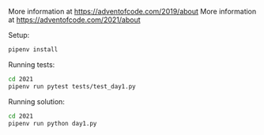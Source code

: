 More information at https://adventofcode.com/2019/about
More information at https://adventofcode.com/2021/about

Setup:

```bash
pipenv install
```

Running tests:

```bash
cd 2021
pipenv run pytest tests/test_day1.py
```

Running solution:

```bash
cd 2021
pipenv run python day1.py
```
